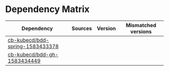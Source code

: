 # Dependency Matrix

Dependency | Sources | Version | Mismatched versions
---------- | ------- | ------- | -------------------
[cb-kubecd/bdd-spring-1583433378](https://github.com/cb-kubecd/bdd-spring-1583433378.git) |  | []() | 
[cb-kubecd/bdd-gh-1583434449](https://github.com/cb-kubecd/bdd-gh-1583434449.git) |  | []() | 
